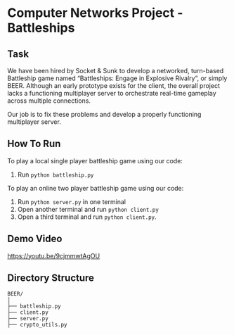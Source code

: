 # Computer Networks Project - Battleships
## Task   
We have been hired by Socket & Sunk to develop a networked, turn-based Battleship game named “Battleships: Engage in Explosive Rivalry”, or simply BEER. Although an early prototype exists for the client, the overall project lacks a functioning multiplayer server to orchestrate real-time gameplay across multiple connections.    

Our job is to fix these problems and develop a properly functioning multiplayer server.

## How To Run   
To play a local single player battleship game using our code:     
1. Run ```python battleship.py```      

To play an online two player battleship game using our code:    
1. Run ```python server.py``` in one terminal   
2. Open another terminal and run ```python client.py```    
3. Open a third terminal and run ```python client.py```.    

## Demo Video
https://youtu.be/9cjmmwtAgOU     

## Directory Structure
```
BEER/
│
├── battleship.py
├── client.py
├── server.py
├── crypto_utils.py
```
